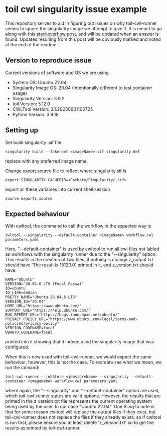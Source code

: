 # toil cwl singularity issue example
This repository serves to aid in figuring out issues on why toil-cwl-runner seems to ignore the singularity image we attempt to give it. It is meant to go along with this [stackoverflow post](https://stackoverflow.com/questions/77684785/toil-cwl-runner-not-using-default-container-option-with-singularity-option), and will be updated when an answer is found. Updates resulting from this post will be obviously marked and noted at the end of the readme.

## Version to reproduce issue
Current versions of software and OS we are using.

+ System OS: Ubuntu 22.04
+ Singularity Image OS: 20.04 (Intentionally different to test container usage)
+ Singularity Version: 3.9.2
+ toil Version: 5.12.0
+ CWLTool Version: 3.1.20230601100705
+ Python Version: 3.9.18

## Setting up

Set build singularity .sif file 
```
singularity build --fakeroot <imageName>.sif singularity.def
```
replace <imageName> with any preferred image name.

Change export.source file to reflect where singularity.sif is
```
export SINGULARITY_CACHEDIR=<Path/to/Singularity/.sif>
```

export all these variables into current shell session
```
source exports.source
```

## Expected behaviour

With cwltool, the command to call the workflow in the expected way is

```
cwltool --singularity --default-container <imageName> workflow.cwl parameters.yaml
```
Here, "--default-container" is used by cwltool to run all cwl files not labled as workflows with the singularity runner due to the "--singularity" option. This results in the creation of two files, if nothing is change z_output.txt should have 'The result is 15120.0' printed in it, and z_version.txt should have:

```
NAME="Ubuntu"
VERSION="20.04.6 LTS (Focal Fossa)"
ID=ubuntu
ID_LIKE=debian
PRETTY_NAME="Ubuntu 20.04.6 LTS"
VERSION_ID="20.04"
HOME_URL="https://www.ubuntu.com/"
SUPPORT_URL="https://help.ubuntu.com/"
BUG_REPORT_URL="https://bugs.launchpad.net/ubuntu/"
PRIVACY_POLICY_URL="https://www.ubuntu.com/legal/terms-and-policies/privacy-policy"
VERSION_CODENAME=focal
UBUNTU_CODENAME=focal
```

printed into it showing that it indeed used the singularity image that was configured.

When this is now used with toil-cwl-runner, we would expect the same behaviour, however, this is not the case. To recreate see what we mean, we run the comand:
```
toil-cwl-runner --jobStore <jobstoreName> --singularity --default-container <imageName> workflow.cwl parameters.yaml
```
where again, the "--singularity" and "--default-container" option are used, which toil-cwl-runner states are valid options. However, the results that are printed in the z_version.txt file represents the current operating system being used by the user. In our case "Ubuntu 22.04". One thing to note is that for some reason cwltool will replace the output files if they exist, but toil-cwl-runner does not replace the files if they already exists, so if cwltool is run first, please ensure you at least delete 'z_version.txt' so to get the results as printed by toil-cwl-runner.

